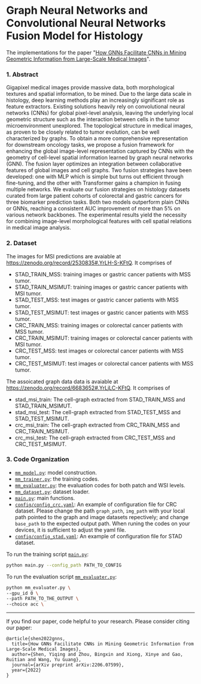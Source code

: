 # Graph Neural Networks and Convolutional Neural Networks Fusion Model for Histology

The implementations for the paper "[How GNNs Facilitate CNNs in Mining Geometric Information from Large-Scale Medical Images](https://arxiv.org/abs/2206.07599)".


### 1. Abstract
Gigapixel medical images provide massive data, both morphological textures and spatial information, to be mined. Due to the large data scale in histology, deep learning methods play an increasingly significant role as feature extractors. Existing solutions heavily rely on convolutional neural networks (CNNs) for global pixel-level analysis, leaving the underlying local geometric structure such as the interaction between cells in the tumor microenvironment unexplored. The topological structure in medical images, as proven to be closely related to tumor evolution, can be well characterized by graphs. To obtain a more comprehensive representation for downstream oncology tasks, we propose a fusion framework for enhancing the global image-level representation captured by CNNs with the geometry of cell-level spatial information learned by graph neural networks (GNN). The fusion layer optimizes an integration between collaborative features of global images and cell graphs. Two fusion strategies have been developed: one with MLP which is simple but turns out efficient through fine-tuning, and the other with Transformer gains a champion in fusing multiple networks. We evaluate our fusion strategies on histology datasets curated from large patient cohorts of colorectal and gastric cancers for three biomarker prediction tasks. Both two models outperform plain CNNs or GNNs, reaching a consistent AUC improvement of more than 5% on various network backbones. The experimental results yield the necessity for combining image-level morphological features with cell spatial relations in medical image analysis. 


### 2. Dataset
The images for MSI predictions are avaiable at https://zenodo.org/record/2530835#.YrLH-S-KFtQ. It comprises of 
- STAD_TRAIN_MSS: training images or gastric cancer patients with MSS tumor.
- STAD_TRAIN_MSIMUT: training images or gastric cancer patients with MSI tumor.
- STAD_TEST_MSS: test images or gastric cancer patients with MSS tumor.
- STAD_TEST_MSIMUT: test images or gastric cancer patients with MSS tumor.
- CRC_TRAIN_MSS: training images or colorectal cancer patients with MSS tumor.
- CRC_TRAIN_MSIMUT: training images or colorectal cancer patients with MSI tumor.
- CRC_TEST_MSS: test images or colorectal cancer patients with MSS tumor.
- CRC_TEST_MSIMUT: test images or colorectal cancer patients with MSS tumor.

The assoicated graph data data is avaiable at https://zenodo.org/record/6683652#.YrLjLC-KFtQ. It comprises of
- stad_msi_train: The cell-graph extracted from STAD_TRAIN_MSS and STAD_TRAIN_MSIMUT.
- stad_msi_test: The cell-graph extracted from STAD_TEST_MSS and STAD_TEST_MSIMUT.
- crc_msi_train: The cell-graph extracted from CRC_TRAIN_MSS and CRC_TRAIN_MSIMUT.
- crc_msi_test: The cell-graph extracted from CRC_TEST_MSS and CRC_TEST_MSIMUT. 

### 3. Code Organization

- [`mm_model.py`](mm_model.py): model construction.
- [`mm_trainer.py`](mm_trainer.py): the training codes.
- [`mm_evaluater.py`](mm_evaluater.py): the evaluation codes for both patch and WSI levels.
- [`mm_dataset.py`](mm_dataset.py): dataset loader.
- [`main.py`](main.py): main functions.
- [`config/config_crc.yaml`](config/config_crc.yaml): An example of configuration file for CRC dataset. Please change the path `graph_path`, `img_path` with your local path pointed to the graph and image datasets repectively; and change `base_path` to the expected output path. When runing the codes on your devices, it is sufficient to adjust the yaml file. 
- [`config/config_stad.yaml`](config/config_std.yaml): An example of configuration file for STAD dataset.

To run the training script [`main.py`](main.py):
```bash
python main.py --config_path PATH_TO_CONFIG
```

To run the evaluation script [`mm_evaluater.py`](mm_evaluater.py):
```bash
python mm_evaluater.py \
--gpu_id 0 \
--path PATH_TO_THE_OUTPUT \
--choice acc \
```
---
If you find our paper, code helpful to your research. Please consider citing our paper:
```
@article{shen2022gnns,
  title={How GNNs Facilitate CNNs in Mining Geometric Information from Large-Scale Medical Images},
  author={Shen, Yiqing and Zhou, Bingxin and Xiong, Xinye and Gao, Ruitian and Wang, Yu Guang},
  journal={arXiv preprint arXiv:2206.07599},
  year={2022}
}
```



